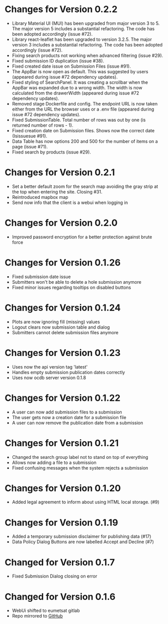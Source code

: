 # Changes for Version 0.2.2

- Library Material UI (MUI) has been upgraded from major version 3 to 5.
  The major version 5 includes a substantial refactoring. The code has been adopted accordingly
  (issue #72).
- Library react-leaflet has been upgraded to version 3.2.5. The major version 3 includes
  a substantial refactoring. The code has been adopted accordingly (issue #72).
- Fixing search products not working when advanced filtering (issue #29).
- Fixed submission ID duplication (issue #38).
- Fixed created date issue on Submission Files (issue #91).
- The AppBar is now open as default. This was suggested by users (appeared during issue #72 dependency updates).
- Fixed styling of SearchPanel. It was creating a scrollbar when the AppBar was expanded due to a wrong width. The width
  is now calculated from the drawerWidth (appeared during issue #72 dependency updates).
- Removed stage Dockerfile and config. The endpoint URL is now taken either from the URL the browser uses or a .env
  file (appeared during issue #72 dependency updates).
- Fixed SubmissionTable. Total number of rows was out by one (is returned number of rows - 1).
- Fixed creation date on Submission files. Shows now the correct date (Isissuesue #91).
- Data Table has now options 200 and 500 for the number of items on a page (issue #71).
- Fixed search by products (issue #29).
 
# Changes for Version 0.2.1

- Set a better default zoom for the search map avoiding the gray strip at the top when entering the site. Closing #31.
- Reintroduced mapbox map
- Send now info that the client is a webui when logging in

# Changes for Version 0.2.0

- Improved password encryption for a better protection against brute force 

# Changes for Version 0.1.26

- Fixed submission date issue
- Submitters won't be able to delete a hole submission anymore
- Fixed minor issues regarding tooltips on disabled buttons

# Changes for Version 0.1.24

- Plots are now ignoring fill (missing) values
- Logout clears now submission table and dialog
- Submitters cannot delete submission files anymore 

# Changes for Version 0.1.23

- Uses now the api version tag 'latest'
- Handles empty submission publication dates correctly
- Uses now ocdb server version 0.1.8

# Changes for Version 0.1.22

- A user can now add submission files to a submission
- The user gets now a creation date for a submission file
- A user can now remove the publication date from a submission

# Changes for Version 0.1.21

- Changed the search group label not to stand on top of everything 
- Allows now adding a file to a submission
- Fixed confusing messages when the system rejects a submission


# Changes for Version 0.1.20

- Added legal agreement to inform about using HTML local storage. (#9)


# Changes for Version 0.1.19

- Added a temporary submission disclaimer for publishing data (#17)
- Data Policy Dialog Buttons are now labelled Accept and Decline (#7)

# Changed for Version 0.1.7

- Fixed Submission Dialog closing on error

# Changed for Version 0.1.6

- WebUi shifted to eumetsat gitlab
- Repo mirrored to [GitHub](https://github.com/eocdb/ocdb-webui)
